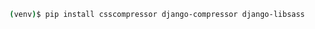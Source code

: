 <!-- 
.. title: Adding Bootstrap-SASS to Django
.. slug: adding-bootstrap-sass-to-django
.. date: 2017-03-22 18:57:40 UTC-06:00
.. tags: django, sass, draft
.. category: 
.. link: 
.. description: 
.. type: text
-->


```bash
(venv)$ pip install csscompressor django-compressor django-libsass
```

